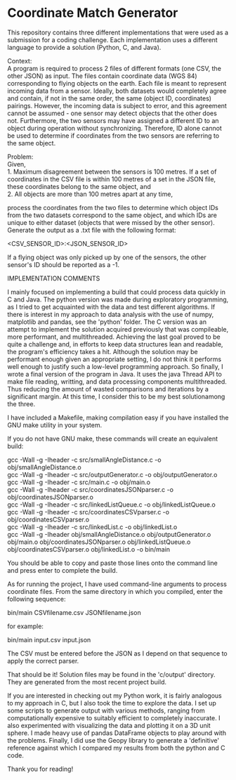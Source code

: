 # Coordinate Match Generator

This repository contains three different implementations that were used
as a submission for a coding challenge. Each implementation uses a different language
to provide a solution (Python, C, and Java).

Context:  
A program is required to process 2 files of different formats (one CSV, 
the other JSON) as input. The files contain coordinate data (WGS 84) corresponding
to flying objects on the earth. Each file is meant to represent incoming data from
a sensor. Ideally, both datasets would completely agree and contain, if
not in the same order, the same (object ID, coordinates) pairings. However,
the incoming data is subject to error, and this agreement cannot be assumed - 
one sensor may detect objects that the other does not. Furthermore, the two sensors
may have assigned a different ID to an object during operation without synchronizing.
Therefore, ID alone cannot be used to determine if coordinates from the two sensors 
are referring to the same object.

Problem:  
Given,  
    1. Maximum disagreement between the sensors is 100 metres. If a set of 
    coordinates in the CSV file is within 100 metres of a set in the JSON
    file, these coordinates belong to the same object, and  
    2. All objects are more than 100 metres apart at any time,  

process the coordinates from the two files to determine which object IDs from 
the two datasets correspond to the same object, and which IDs are unique to either
dataset (objects that were missed by the other sensor). Generate the output as a .txt
file with the following format:

<CSV_SENSOR_ID>:<JSON_SENSOR_ID>

If a flying object was only picked up by one of the sensors, the other sensor's ID
should be reported as a -1.

IMPLEMENTATION COMMENTS

I mainly focused on implementing a build that could process data 
quickly in C and Java. The python version was made during exploratory programming, as I
tried to get acquainted with the data and test different algorithms. If there is interest
in my approach to data analysis with the use of numpy, matplotlib and pandas, see the 
'python' folder.  The C version was an attempt to implement the solution acquired 
previously that was compileable, more performant, and multithreaded. Achieving the last 
goal proved to be quite a challenge and, in efforts to keep data structures lean and 
readable, the program's efficiency takes a hit. Although the solution may be performant 
enough given an appropriate setting, I do not think it performs well enough to justify 
such a low-level programming approach. So finally, I wrote a final version of the 
program in Java. It uses the java Thread API to make file reading, writting, and data processing 
components multithreaded. Thus reducing the amount of wasted comparisons and iterations by
a significant margin. At this time, I consider this to be my best solutionamong the three.


I have included a Makefile, making compilation easy if you have installed the
GNU make utility in your system.

If you do not have GNU make, these commands will create an equivalent build:

gcc -Wall -g -Iheader -c src/smallAngleDistance.c -o obj/smallAngleDistance.o  
gcc -Wall -g -Iheader -c src/outputGenerator.c -o obj/outputGenerator.o  
gcc -Wall -g -Iheader -c src/main.c -o obj/main.o  
gcc -Wall -g -Iheader -c src/coordinatesJSONparser.c -o obj/coordinatesJSONparser.o  
gcc -Wall -g -Iheader -c src/linkedListQueue.c -o obj/linkedListQueue.o  
gcc -Wall -g -Iheader -c src/coordinatesCSVparser.c -o obj/coordinatesCSVparser.o  
gcc -Wall -g -Iheader -c src/linkedList.c -o obj/linkedList.o  
gcc -Wall -g -Iheader  obj/smallAngleDistance.o  obj/outputGenerator.o  obj/main.o  obj/coordinatesJSONparser.o  obj/linkedListQueue.o  obj/coordinatesCSVparser.o  obj/linkedList.o -o bin/main  

You should be able to copy and paste those lines onto the command line and press enter
to complete the build.

As for running the project, I have used command-line arguments to process
coordinate files. From the same directory in which you compiled, enter the 
following sequence:

bin/main CSVfilename.csv JSONfilename.json

for example:

bin/main input.csv input.json

The CSV must be entered before the JSON as I depend on that
sequence to apply the correct parser.

That should be it! Solution files may be found in the 'c/output' directory. They
are generated from the most recent project build.

If you are interested in checking out my Python work, it is fairly analogous
to my approach in C, but I also took the time to explore the data. I set up some
scripts to generate output with various methods, ranging from computationally
expensive to suitably efficient to completely inaccurate. I also experimented
with visualizing the data and plotting it on a 3D unit sphere. I made heavy
use of pandas DataFrame objects to play around with the problems. Finally, I 
did use the Geopy library to generate a 'definitive' reference against which I
compared my results from both the python and C code.

Thank you for reading!
